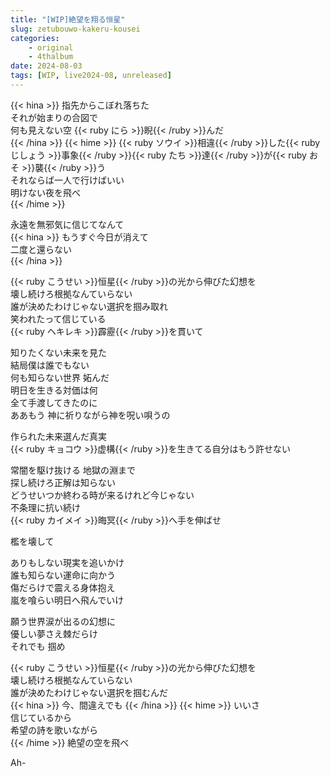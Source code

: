 ```yaml
---
title: "[WIP]絶望を翔る恒星"
slug: zetubouwo-kakeru-kousei
categories:
    - original
    - 4thalbum
date: 2024-08-03
tags: [WIP, live2024-08, unreleased]
---
```


{{< hina >}}
指先からこぼれ落ちた  
それが始まりの合図で  
何も見えない空 {{< ruby にら >}}睨{{< /ruby >}}んだ  
{{< /hina >}}
{{< hime >}}
{{< ruby ソウイ >}}相違{{< /ruby >}}した{{< ruby じしょう >}}事象{{< /ruby >}}{{< ruby たち >}}達{{< /ruby >}}が{{< ruby おそ >}}襲{{< /ruby >}}う  
それならば一人で行けばいい  
明けない夜を飛べ  
{{< /hime >}}

永遠を無邪気に信じてなんて  
{{< hina >}}
もうすぐ今日が消えて  
二度と還らない  
{{< /hina >}}

{{< ruby こうせい >}}恒星{{< /ruby >}}の光から伸びた幻想を  
壊し続けろ根拠なんていらない  
誰が決めたわけじゃない選択を掴み取れ  
笑われたって信じている  
{{< ruby ヘキレキ >}}霹靂{{< /ruby >}}を貫いて  

知りたくない未来を見た  
結局僕は誰でもない  
何も知らない世界 妬んだ  
明日を生きる対価は何  
全て手渡してきたのに  
ああもう 神に祈りながら神を呪い唄うの  

作られた未来選んだ真実  
{{< ruby キョコウ >}}虚構{{< /ruby >}}を生きてる自分はもう許せない  

常闇を駆け抜ける 地獄の淵まで  
探し続けろ正解は知らない  
どうせいつか終わる時が来るけれど今じゃない  
不条理に抗い続け  
{{< ruby カイメイ >}}晦冥{{< /ruby >}}へ手を伸ばせ  

檻を壊して  

ありもしない現実を追いかけ  
誰も知らない運命に向かう  
傷だらけで震える身体抱え  
嵐を喰らい明日へ飛んでいけ  

願う世界涙が出るの幻想に  
優しい夢さえ棘だらけ  
それでも 掴め  

{{< ruby こうせい >}}恒星{{< /ruby >}}の光から伸びた幻想を  
壊し続けろ根拠なんていらない  
誰が決めたわけじゃない選択を掴むんだ  
{{< hina >}}
今、間違えでも
{{< /hina >}} 
{{< hime >}}
いいさ  
信じているから  
希望の詩を歌いながら  
{{< /hime >}}
絶望の空を飛べ  

Ah-  
